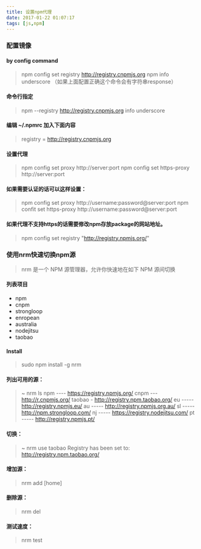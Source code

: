 ```yaml
---
title: 设置npm代理
date: 2017-01-22 01:07:17
tags: [js,npm]
---
```

### 配置镜像
#### by config command
 > npm config set registry http://registry.cnpmjs.org
    npm info underscore （如果上面配置正确这个命令会有字符串response）

#### 命令行指定
> npm --registry http://registry.cnpmjs.org info underscore

#### 编辑 ~/.npmrc 加入下面内容
> registry = http://registry.cnpmjs.org

<!-- more -->

#### 设置代理
> npm config set proxy http://server:port
  npm config set https-proxy http://server:port
  
#### 如果需要认证的话可以这样设置：
>npm config set proxy http://username:password@server:port
npm confit set https-proxy http://username:password@server:port

#### 如果代理不支持https的话需要修改npm存放package的网站地址。
> npm config set registry "http://registry.npmjs.org/"


### 使用nrm快速切换npm源
> nrm 是一个 NPM 源管理器，允许你快速地在如下 NPM 源间切换

#### 列表项目
* npm
* cnpm
* strongloop
* enropean
* australia
* nodejitsu
* taobao

#### Install
> sudo npm install -g nrm

#### 列出可用的源：

 > ~  nrm ls
  npm ---- https://registry.npmjs.org/
  cnpm --- http://r.cnpmjs.org/
  taobao - http://registry.npm.taobao.org/
  eu ----- http://registry.npmjs.eu/
  au ----- http://registry.npmjs.org.au/
  sl ----- http://npm.strongloop.com/
  nj ----- https://registry.nodejitsu.com/
  pt ----- http://registry.npmjs.pt/
  
#### 切换：
>~  nrm use taobao
   Registry has been set to: http://registry.npm.taobao.org/
   
#### 增加源：
> nrm add <registry> <url> [home]

#### 删除源：
> nrm del <registry>

#### 测试速度：
> nrm test